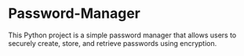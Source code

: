 # Password-Manager
 This Python project is a simple password manager that allows users to securely create, store, and retrieve passwords using encryption. 
